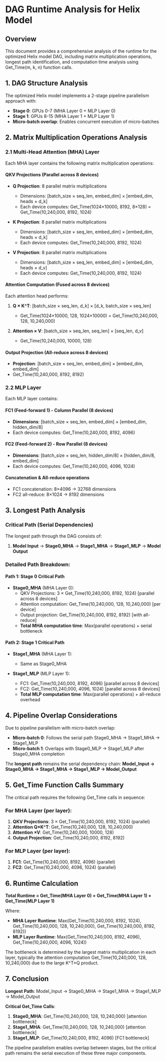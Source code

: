 # DAG Runtime Analysis for Helix Model

## Overview
This document provides a comprehensive analysis of the runtime for the optimized Helix model DAG, including matrix multiplication operations, longest path identification, and computation time analysis using Get_Time(m, k, n) function calls.

## 1. DAG Structure Analysis

The optimized Helix model implements a 2-stage pipeline parallelism approach with:
- **Stage 0**: GPUs 0-7 (MHA Layer 0 + MLP Layer 0)
- **Stage 1**: GPUs 8-15 (MHA Layer 1 + MLP Layer 1)
- **Micro-batch overlap**: Enables concurrent execution of micro-batches

## 2. Matrix Multiplication Operations Analysis

### 2.1 Multi-Head Attention (MHA) Layer

Each MHA layer contains the following matrix multiplication operations:

#### QKV Projections (Parallel across 8 devices)
- **Q Projection**: 8 parallel matrix multiplications
  - Dimensions: [batch_size × seq_len, embed_dim] × [embed_dim, heads × d_k]
  - Each device computes: Get_Time(1024×10000, 8192, 8×128) = Get_Time(10,240,000, 8192, 1024)

- **K Projection**: 8 parallel matrix multiplications
  - Dimensions: [batch_size × seq_len, embed_dim] × [embed_dim, heads × d_k]
  - Each device computes: Get_Time(10,240,000, 8192, 1024)

- **V Projection**: 8 parallel matrix multiplications
  - Dimensions: [batch_size × seq_len, embed_dim] × [embed_dim, heads × d_v]
  - Each device computes: Get_Time(10,240,000, 8192, 1024)

#### Attention Computation (Fused across 8 devices)
Each attention head performs:
1. **Q × K^T**: [batch_size × seq_len, d_k] × [d_k, batch_size × seq_len]
   - Get_Time(1024×10000, 128, 1024×10000) = Get_Time(10,240,000, 128, 10,240,000)

2. **Attention × V**: [batch_size × seq_len, seq_len] × [seq_len, d_v]
   - Get_Time(10,240,000, 10000, 128)

#### Output Projection (All-reduce across 8 devices)
- **Projection**: [batch_size × seq_len, embed_dim] × [embed_dim, embed_dim]
- Get_Time(10,240,000, 8192, 8192)

### 2.2 MLP Layer

Each MLP layer contains:

#### FC1 (Feed-forward 1) - Column Parallel (8 devices)
- **Dimensions**: [batch_size × seq_len, embed_dim] × [embed_dim, hidden_dim/8]
- Each device computes: Get_Time(10,240,000, 8192, 4096)

#### FC2 (Feed-forward 2) - Row Parallel (8 devices)
- **Dimensions**: [batch_size × seq_len, hidden_dim/8] × [hidden_dim/8, embed_dim]
- Each device computes: Get_Time(10,240,000, 4096, 1024)

#### Concatenation & All-reduce operations
- FC1 concatenation: 8×4096 → 32768 dimensions
- FC2 all-reduce: 8×1024 → 8192 dimensions

## 3. Longest Path Analysis

### Critical Path (Serial Dependencies)
The longest path through the DAG consists of:

1. **Model Input** → **Stage0_MHA** → **Stage1_MHA** → **Stage1_MLP** → **Model Output**

### Detailed Path Breakdown:

#### Path 1: Stage 0 Critical Path
- **Stage0_MHA** (MHA Layer 0):
  - QKV Projections: 3 × Get_Time(10,240,000, 8192, 1024) [parallel across 8 devices]
  - Attention computation: Get_Time(10,240,000, 128, 10,240,000) [per device]
  - Output projection: Get_Time(10,240,000, 8192, 8192) [with all-reduce]
  - **Total MHA computation time**: Max(parallel operations) + serial bottleneck

#### Path 2: Stage 1 Critical Path  
- **Stage1_MHA** (MHA Layer 1):
  - Same as Stage0_MHA

- **Stage1_MLP** (MLP Layer 1):
  - FC1: Get_Time(10,240,000, 8192, 4096) [parallel across 8 devices]
  - FC2: Get_Time(10,240,000, 4096, 1024) [parallel across 8 devices]
  - **Total MLP computation time**: Max(parallel operations) + all-reduce overhead

## 4. Pipeline Overlap Considerations

Due to pipeline parallelism with micro-batch overlap:
- **Micro-batch 0**: Follows the serial path Stage0_MHA → Stage1_MHA → Stage1_MLP
- **Micro-batch 1**: Overlaps with Stage0_MLP → Stage1_MLP after Stage0_MHA completion

The **longest path** remains the serial dependency chain:
**Model_Input → Stage0_MHA → Stage1_MHA → Stage1_MLP → Model_Output**

## 5. Get_Time Function Calls Summary

The critical path requires the following Get_Time calls in sequence:

### For MHA Layer (per layer):
1. **QKV Projections**: 3 × Get_Time(10,240,000, 8192, 1024) (parallel)
2. **Attention Q×K^T**: Get_Time(10,240,000, 128, 10,240,000)
3. **Attention ×V**: Get_Time(10,240,000, 10000, 128)
4. **Output Projection**: Get_Time(10,240,000, 8192, 8192)

### For MLP Layer (per layer):
1. **FC1**: Get_Time(10,240,000, 8192, 4096) (parallel)
2. **FC2**: Get_Time(10,240,000, 4096, 1024) (parallel)

## 6. Runtime Calculation

**Total Runtime = Get_Time(MHA Layer 0) + Get_Time(MHA Layer 1) + Get_Time(MLP Layer 1)**

Where:
- **MHA Layer Runtime**: Max(Get_Time(10,240,000, 8192, 1024), Get_Time(10,240,000, 128, 10,240,000), Get_Time(10,240,000, 8192, 8192))
- **MLP Layer Runtime**: Max(Get_Time(10,240,000, 8192, 4096), Get_Time(10,240,000, 4096, 1024))

The bottleneck is determined by the largest matrix multiplication in each layer, typically the attention computation Get_Time(10,240,000, 128, 10,240,000) due to the large K^T×Q product.

## 7. Conclusion

**Longest Path**: Model_Input → Stage0_MHA → Stage1_MHA → Stage1_MLP → Model_Output

**Critical Get_Time Calls**:
1. **Stage0_MHA**: Get_Time(10,240,000, 128, 10,240,000) [attention bottleneck]
2. **Stage1_MHA**: Get_Time(10,240,000, 128, 10,240,000) [attention bottleneck]  
3. **Stage1_MLP**: Get_Time(10,240,000, 8192, 4096) [FC1 bottleneck]

The pipeline parallelism enables overlap between stages, but the critical path remains the serial execution of these three major components.